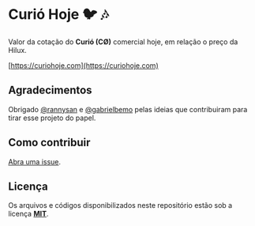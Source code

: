 # Curió Hoje 🐦 🎶
Valor da cotação do **Curió (CØ)** comercial hoje, em relação o preço da Hilux.

[https://curiohoje.com](https://curiohoje.com)

## Agradecimentos
Obrigado [@rannysan](https://github.com/rannysan) e [@gabrielbemo](https://github.com/Gabrielbemo) pelas ideias que contribuiram para tirar esse projeto do papel.

## Como contribuir
[Abra uma issue](https://github.com/mvmjacobs/curio-hoje/issues).

## Licença
Os arquivos e códigos disponibilizados neste repositório estão sob a licença **[MIT](https://github.com/mvmjacobs/curio-hoje/blob/master/LICENSE.md)**.

